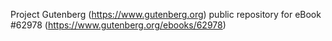Project Gutenberg (https://www.gutenberg.org) public repository for
eBook #62978 (https://www.gutenberg.org/ebooks/62978)
